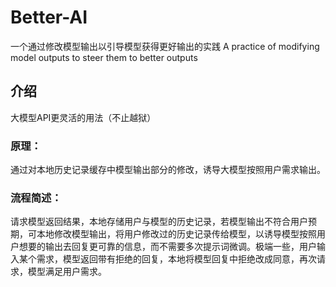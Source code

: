 # Better-AI
一个通过修改模型输出以引导模型获得更好输出的实践 A practice of modifying model outputs to steer them to better outputs
## 介绍
大模型API更灵活的用法（不止越狱）
### 原理：
通过对本地历史记录缓存中模型输出部分的修改，诱导大模型按照用户需求输出。
### 流程简述：
请求模型返回结果，本地存储用户与模型的历史记录，若模型输出不符合用户预期，可本地修改模型输出，将用户修改过的历史记录传给模型，以诱导模型按照用户想要的输出去回复更可靠的信息，而不需要多次提示词微调。极端一些，用户输入某个需求，模型返回带有拒绝的回复，本地将模型回复中拒绝改成同意，再次请求，模型满足用户需求。
